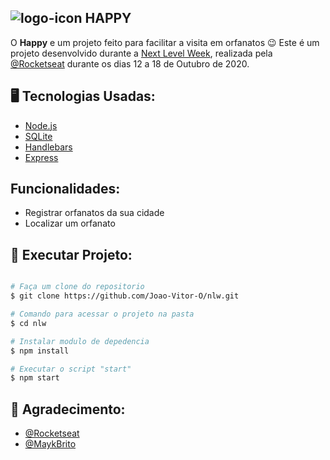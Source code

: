 ## ![logo-icon](https://user-images.githubusercontent.com/72579020/96381127-55dfd180-1166-11eb-8fa7-3bd08fa6b797.png) HAPPY
O **Happy** e um projeto feito para facilitar a visita em orfanatos 😉
Este é um projeto desenvolvido durante a [Next Level Week](https://nextlevelweek.com/inscricao/3), realizada pela [@Rocketseat](https://github.com/Rocketseat) durante os dias 12 a 18 de Outubro de 2020.

## 🖥 Tecnologias Usadas:
- [Node.js](https://nodejs.org/en/)
- [SQLite](https://www.sqlite.org/index.html)
- [Handlebars](https://handlebarsjs.com/)
- [Express](https://expressjs.com/pt-br/)

## Funcionalidades:
- Registrar orfanatos da sua cidade
- Localizar um orfanato

## 🔨 Executar Projeto:

```bash

# Faça um clone do repositorio
$ git clone https://github.com/Joao-Vitor-O/nlw.git

# Comando para acessar o projeto na pasta
$ cd nlw

# Instalar modulo de depedencia
$ npm install

# Executar o script "start"
$ npm start

```

## 💌 Agradecimento:
- [@Rocketseat](https://github.com/Rocketseat)
- [@MaykBrito](https://github.com/maykbrito)

